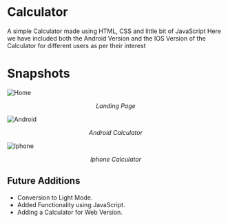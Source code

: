 # Calculator
A simple Calculator made using HTML, CSS and little bit of JavaScript
Here we have included both the Android Version and the IOS Version of the Calculator for different users as per their interest

# Snapshots
![Home]()
<center> <i> Landing Page </i> </center>

![Android]()
<center> <i> Android Calculator </i> </center>

![Iphone]()
<center> <i> Iphone Calculator </i> </center>

## Future Additions
- Conversion to Light Mode.
- Added Functionality using JavaScript.
- Adding a Calculator for Web Version.
